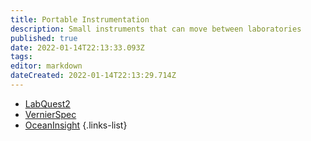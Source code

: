 ```yaml
---
title: Portable Instrumentation
description: Small instruments that can move between laboratories
published: true
date: 2022-01-14T22:13:33.093Z
tags: 
editor: markdown
dateCreated: 2022-01-14T22:13:29.714Z
---
```


- [LabQuest2](/LabQuest2)
- [VernierSpec](/VernierSpec)
- [OceanInsight](/OceanInsight)
{.links-list}
